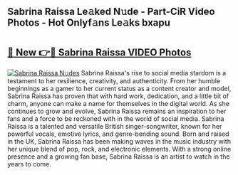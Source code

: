 ## Sabrina Raissa Le𝚊ked N𝚞de - Part-CiR Video Photos - Hot Onlyf𝚊ns Le𝚊ks bxapu

# <h2><a href="http://ab14689.deff.icu/?id=Sabrina+Raissa">🔗 New 👉🔴 Sabrina Raissa VIDEO Photos</a></h2>

[![Sabrina Raissa N𝚞des](https://i.imgur.com/rIISA9y.gif)](http://ab14689.deff.icu/?id=Sabrina+Raissa)
Sabrina Raissa's rise to social media stardom is a testament to her resilience, creativity, and authenticity. From her humble beginnings as a gamer to her current status as a content creator and model, Sabrina Raissa has proven that with hard work, dedication, and a little bit of charm, anyone can make a name for themselves in the digital world. As she continues to grow and evolve, Sabrina Raissa remains an inspiration to her fans and a force to be reckoned with in the world of social media. Sabrina Raissa is a talented and versatile British singer-songwriter, known for her powerful vocals, emotive lyrics, and genre-bending sound. Born and raised in the UK, Sabrina Raissa has been making waves in the music industry with her unique blend of pop, rock, and electronic elements. With a strong online presence and a growing fan base, Sabrina Raissa is an artist to watch in the years to come.
